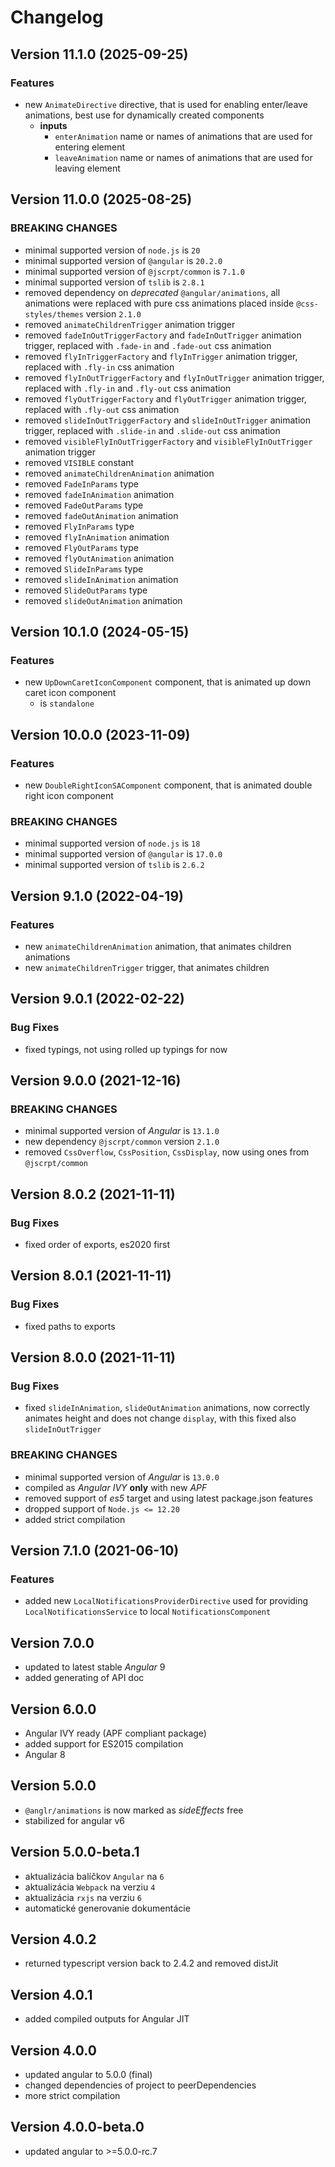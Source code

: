 # Changelog

## Version 11.1.0 (2025-09-25)

### Features

- new `AnimateDirective` directive, that is used for enabling enter/leave animations, best use for dynamically created components
    - **inputs**
        - `enterAnimation` name or names of animations that are used for entering element
        - `leaveAnimation` name or names of animations that are used for leaving element

## Version 11.0.0 (2025-08-25)

### BREAKING CHANGES

- minimal supported version of `node.js` is `20`
- minimal supported version of `@angular` is `20.2.0`
- minimal supported version of `@jscrpt/common` is `7.1.0`
- minimal supported version of `tslib` is `2.8.1`
- removed dependency on *deprecated* `@angular/animations`, all animations were replaced with pure css animations placed inside `@css-styles/themes` version `2.1.0`
- removed `animateChildrenTrigger` animation trigger
- removed `fadeInOutTriggerFactory` and `fadeInOutTrigger` animation trigger, replaced with `.fade-in` and `.fade-out` css animation
- removed `flyInTriggerFactory` and `flyInTrigger` animation trigger, replaced with `.fly-in` css animation
- removed `flyInOutTriggerFactory` and `flyInOutTrigger` animation trigger, replaced with `.fly-in` and `.fly-out` css animation
- removed `flyOutTriggerFactory` and `flyOutTrigger` animation trigger, replaced with `.fly-out` css animation
- removed `slideInOutTriggerFactory` and `slideInOutTrigger` animation trigger, replaced with `.slide-in` and `.slide-out` css animation
- removed `visibleFlyInOutTriggerFactory` and `visibleFlyInOutTrigger` animation trigger
- removed `VISIBLE` constant
- removed `animateChildrenAnimation` animation
- removed `FadeInParams` type
- removed `fadeInAnimation` animation
- removed `FadeOutParams` type
- removed `fadeOutAnimation` animation
- removed `FlyInParams` type
- removed `flyInAnimation` animation
- removed `FlyOutParams` type
- removed `flyOutAnimation` animation
- removed `SlideInParams` type
- removed `slideInAnimation` animation
- removed `SlideOutParams` type
- removed `slideOutAnimation` animation

## Version 10.1.0 (2024-05-15)

### Features

- new `UpDownCaretIconComponent` component, that is animated up down caret icon component
    - is `standalone`

## Version 10.0.0 (2023-11-09)

### Features

- new `DoubleRightIconSAComponent` component, that is animated double right icon component

### BREAKING CHANGES

- minimal supported version of `node.js` is `18`
- minimal supported version of `@angular` is `17.0.0`
- minimal supported version of `tslib` is `2.6.2`

## Version 9.1.0 (2022-04-19)

### Features

- new `animateChildrenAnimation` animation, that animates children animations
- new `animateChildrenTrigger` trigger, that animates children

## Version 9.0.1 (2022-02-22)

### Bug Fixes

- fixed typings, not using rolled up typings for now

## Version 9.0.0 (2021-12-16)

### BREAKING CHANGES

- minimal supported version of *Angular* is `13.1.0`
- new dependency `@jscrpt/common` version `2.1.0`
- removed `CssOverflow`, `CssPosition`, `CssDisplay`, now using ones from `@jscrpt/common`

## Version 8.0.2 (2021-11-11)

### Bug Fixes

- fixed order of exports, es2020 first

## Version 8.0.1 (2021-11-11)

### Bug Fixes

- fixed paths to exports

## Version 8.0.0 (2021-11-11)

### Bug Fixes

- fixed `slideInAnimation`, `slideOutAnimation` animations, now correctly animates height and does not change `display`, with this fixed also `slideInOutTrigger`

### BREAKING CHANGES

- minimal supported version of *Angular* is `13.0.0`
- compiled as *Angular IVY* **only** with new *APF*
- removed support of *es5* target and using latest package.json features
- dropped support of `Node.js <= 12.20`
- added strict compilation

## Version 7.1.0 (2021-06-10)

### Features

- added new `LocalNotificationsProviderDirective` used for providing `LocalNotificationsService` to local `NotificationsComponent`

## Version 7.0.0

- updated to latest stable *Angular* 9
- added generating of API doc

## Version 6.0.0

- Angular IVY ready (APF compliant package)
- added support for ES2015 compilation
- Angular 8

## Version 5.0.0
 - `@anglr/animations` is now marked as *sideEffects* free
 - stabilized for angular v6

## Version 5.0.0-beta.1
 - aktualizácia balíčkov `Angular` na `6`
 - aktualizácia `Webpack` na verziu `4`
 - aktualizácia `rxjs` na verziu `6`
 - automatické generovanie dokumentácie

## Version 4.0.2
 - returned typescript version back to 2.4.2 and removed distJit

## Version 4.0.1
 - added compiled outputs for Angular JIT

## Version 4.0.0
 - updated angular to 5.0.0 (final)
 - changed dependencies of project to peerDependencies
 - more strict compilation

## Version 4.0.0-beta.0
 - updated angular to >=5.0.0-rc.7